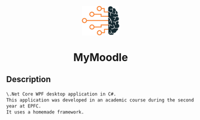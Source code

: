 <p align="center">
  <img alt="Logo" src="https://github.com/Xebache/MyMoodle/blob/main/prbd_a03/Resources/brain.png" width="100" />
</p>
<h1 align="center">
  MyMoodle
</h1>

## Description

    \.Net Core WPF desktop application in C#.
    This application was developed in an academic course during the second year at EPFC.
    It uses a homemade framework.

